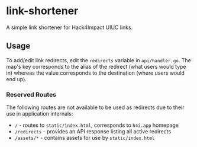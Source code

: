 # link-shortener

A simple link shortener for Hack4Impact UIUC links.

## Usage

To add/edit link redirects, edit the `redirects` variable in `api/handler.go`. The map's key corresponds to the alias of the redirect (what users would type in) whereas the value corresponds to the destination (where users would end up).

### Reserved Routes

The following routes are not available to be used as redirects due to their use in application internals:

- `/` - routes to `static/index.html`, corresponds to `h4i.app` homepage
- `/redirects` - provides an API response listing all active redirects
- `/assets/*` - contains assets for use by `static/index.html`
